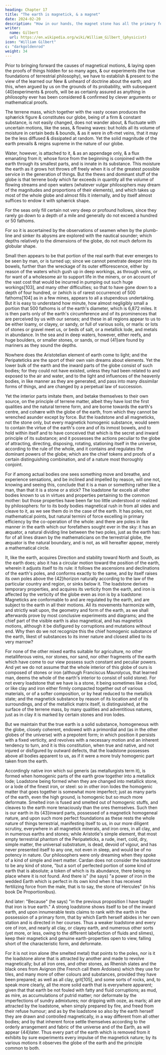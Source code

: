 ```yaml
---
heading: Chapter 17
title: "The earth is magnetick, & a magnet"
date: 2024-02-20
description: "How in our hands, the magnet stone has all the primary forces of the earth, while the earth by the same powers remains constant in a fixed direction in the universe."
writer:
  name: Gilbert
  url: https://en.wikipedia.org/wiki/William_Gilbert_(physicist)
icon: "William Gilbert"
c: "darkgoldenrod"
weight: 34
---
```



Prior to bringing forward the causes of magnetical motions, & laying open the proofs of things hidden for so many ages, & our experiments (the true foundations of terrestrial philosophy), we have to establish & present to the view of the learned our New & unheard of doctrine about the earth; and this, when argued by us on the grounds of its probability, with subsequent {40}experiments & proofs, will be as certainly assured as anything in philosophy ever has been considered & confirmed by clever arguments or mathematical proofs. 

The terrene mass, which together with the vasty ocean produces the sphærick figure & constitutes our globe, being of a firm & constant substance, is not easily changed, does not wander about, & fluctuate with uncertain motions, like the seas, & flowing waves: but holds all its volume of moisture in certain beds & bounds, & as it were in oft-met veins, that it may be the less diffused & dissipated at random. Yet the solid magnitude of the earth prevails & reigns supreme in the nature of our globe. 

Water, however, is attached to it, & as an appendage only, & a flux emanating from it; whose force from the beginning is conjoined with the earth through its smallest parts, and is innate in its substance. This moisture the earth as it grows hot throws off freely when it is of the greatest possible service in the generation of things. But the thews and dominant stuff of the globe is that terrene body which far exceeds in quantity all the volume of flowing streams and open waters (whatever vulgar philosophers may dream of the magnitudes and proportions of their elements), and which takes up most of the whole globe and almost fills it internally, and by itself almost suffices to endow it with sphærick shape. 

For the seas only fill certain not very deep or profound hollows, since they rarely go down to a depth of a mile and generally do not exceed a hundred or 50 fathoms. 

For so it is ascertained by the observations of seamen when by the plumb-line and sinker its abysms are explored with the nautical sounder; which depths relatively to the dimensions of the globe, do not much deform its globular shape. 

Small then appears to be that portion of the real earth that ever emerges to be seen by man, or is turned up; since we cannot penetrate deeper into its bowels, further than the wreckage of its outer efflorescence, either by reason of the waters which gush up in deep workings, as through veins, or for want of a wholesome air to support life in the miners, or on account of the vast cost that would be incurred in pumping out such huge workings[103], and many other difficulties; so that to have gone down to a depth of four hundred, or (which is of rarest occurrence) of 500 fathoms[104] as in a few mines, appears to all a stupendous undertaking. But it is easy to understand how minute, how almost negligibly small a portion that 500 fathoms is of the earth's diameter, which is 6,872 miles. It is then parts only of the earth's circumference and of its prominences that are perceived by us with our senses; and these in all regions appear to us to be either loamy, or clayey, or sandy, or full of various soils, or marls: or lots of stones or gravel meet us, or beds of salt, or a metallick lode, and metals in abundance. In the sea and in deep waters, however, either reefs, and huge boulders, or smaller stones, or sands, or mud {41}are found by mariners as they sound the depths. 

Nowhere does the Aristotelian element of earth come to light; and the Peripateticks are the sport of their own vain dreams about elements. Yet the lower bulk of the earth and the inward parts of the globe consist of such bodies; for they could not have existed, unless they had been related to and exposed to the air and water, and to the light and influences of the heavenly bodies, in like manner as they are generated, and pass into many dissimilar forms of things, and are changed by a perpetual law of succession. 

Yet the interior parts imitate them, and betake themselves to their own source, on the principle of terrene matter, albeit they have lost the first qualities and the natural terrene form, and are borne towards the earth's centre, and cohære with the globe of the earth, from which they cannot be wrenched asunder except by force. But the loadstone and all magneticks, not the stone only, but every magnetick homogenic substance, would seem to contain the virtue of the earth's core and of its inmost bowels, and to hold within itself and to have conceived that which is the secret and inward principle of its substance; and it possesses the actions peculiar to the globe of attracting, directing, disposing, rotating, stationing itself in the universe, according to the rule of the whole, and it contains and regulates the dominant powers of the globe; which are the chief tokens and proofs of a certain distinguishing combination, and of a nature most thoroughly conjoint. 

For if among actual bodies one sees something move and breathe, and experience sensations, and be inclined and impelled by reason, will one not, knowing and seeing this, conclude that it is a man or something rather like a man, than that it is a stone or a stick? The loadstone far excels all other bodies known to us in virtues and properties pertaining to the common mother: but those properties have been far too little understood or realized by philosophers: for to its body bodies magnetical rush in from all sides and cleave to it, as we see them do in the case of the earth. It has poles, not mathematical points, but natural termini of force excelling in primary efficiency by the co-operation of the whole: and there are poles in like manner in the earth which our forefathers sought ever in the sky: it has an æquator, a natural dividing line between the two poles, just as the earth has: for of all lines drawn by the mathematicians on the terrestrial globe, the æquator is the natural boundary, and is not, as will hereafter appear, merely a mathematical circle.

It, like the earth, acquires Direction and stability toward North and South, as the earth does; also it has a circular motion toward the position of the earth, wherein it adjusts itself to its rule: it follows the ascensions and declinations of the earth's poles, and conforms exactly to the same, and by itself raises its own poles above the {42}horizon naturally according to the law of the particular country and region, or sinks below it. The loadstone derives temporary properties, and acquires its verticity from the earth, and iron is affected by the verticity of the globe even as iron is by a loadstone: Magneticks are conformable to and are regulated by the earth, and are subject to the earth in all their motions. All its movements harmonize with, and strictly wait upon, the geometry and form of the earth, as we shall afterwards prove by most conclusive experiments and diagrams; and the chief part of the visible earth is also magnetical, and has magnetick motions, although it be disfigured by corruptions and mutations without end. Why then do we not recognize this the chief homogenic substance of the earth, likest of substances to its inner nature and closest allied to its very marrow?

For none of the other mixed earths suitable for agriculture, no other metalliferous veins, nor stones, nor sand, nor other fragments of the earth which have come to our view possess such constant and peculiar powers. And yet we do not assume that the whole interior of this globe of ours is composed of stones or iron (although Franciscus Maurolycus, that learned man, deems the whole of the earth's interior to consist of solid stone). For not every loadstone that we have is a stone, it being sometimes like a clod, or like clay and iron either firmly compacted together out of various materials, or of a softer composition, or by heat reduced to the metallick state; and the magnetick substance by reason of its location and of its surroundings, and of the metallick matrix itself, is distinguished, at the surface of the terrene mass, by many qualities and adventitious natures, just as in clay it is marked by certain stones and iron lodes. 

But we maintain that the true earth is a solid substance, homogeneous with the globe, closely coherent, endowed with a primordial and (as in the other globes of the universe) with a prepotent form; in which position it persists with a fixed verticity, and revolves with a necessary motion and an inherent tendency to turn, and it is this constitution, when true and native, and not injured or disfigured by outward defects, that the loadstone possesses above all bodies apparent to us, as if it were a more truly homogenic part taken from the earth. 

Accordingly native iron which sui generis (as metallurgists term it), is formed when homogenic parts of the earth grow together into a metallick lode; Loadstone being formed when they are changed into metallick stone, or a lode of the finest iron, or steel: so in other iron lodes the homogenic matter that goes together is somewhat more imperfect; just as many parts of the earth, even the high ground, is homogenic but so much more deformate. Smelted iron is fused and smelted out of homogenic stuffs, and cleaves to the earth more tenaciously than the ores themselves. Such then is our earth in its {43}inward parts, possessed of a magnetick homogeneal nature, and upon such more perfect foundations as these rests the whole nature of things terrestrial, manifesting itself to us, in our more diligent scrutiny, everywhere in all magnetick minerals, and iron ores, in all clay, and in numerous earths and stones; while Aristotle's simple element, that most empty terrestrial phantom of the Peripateticks, a rude, inert, cold, dry, simple matter, the universal substratum, is dead, devoid of vigour, and has never presented itself to any one, not even in sleep, and would be of no potency in nature. Our philosophers were only dreaming when they spoke of a kind of simple and inert matter. Cardan does not consider the loadstone to be any kind of stone, "but a sort of perfected portion of some kind of earth that is absolute; a token of which is its abundance, there being no place where it is not found. And there is" (he says) "a power of iron in the wedded Earth which is perfect in its own kind when it has received fertilizing force from the male, that is to say, the stone of Hercules" (in his book De Proportionibus). 

And later: "Because" (he says) "in the previous proposition I have taught that iron is true earth." A strong loadstone shows itself to be of the inward earth, and upon innumerable tests claims to rank with the earth in the possession of a primary form, that by which Earth herself abides in her own station and is directed in her courses. Thus a weaker loadstone and every ore of iron, and nearly all clay, or clayey earth, and numerous other sorts (yet more, or less, owing to the different labefaction of fluids and slimes), keep their magnetick and genuine earth-properties open to view, falling short of the characteristic form, and deformate.

For it is not iron alone (the smelted metal) that points to the poles, nor is it the loadstone alone that is attracted by another and made to revolve magnetically; but all iron ores, and other stones, as Rhenish slates and the black ones from Avignon (the French call them Ardoises) which they use for tiles, and many more of other colours and substances, provided they have been prepared; as well as all clay, grit[105], and some sorts of rocks, and, to speak more clearly, all the more solid earth that is everywhere apparent; given that that earth be not fouled with fatty and fluid corruptions; as mud, as mire, as accumulations of putrid matter; nor deformate by the imperfections of sundry admixtures; nor dripping with ooze, as marls; all are attracted by the loadstone, when simply prepared by fire, and freed from their refuse humour; and as by the loadstone so also by the earth herself they are drawn and controlled magnetically, in a way different from all other bodies; and by that inherent force settle themselves according to the orderly arrangement and fabric of the universe and of the Earth, as will appear {44}later. Thus every part of the earth which is removed from it exhibits by sure experiments every impulse of the magnetick nature; by its various motions it observes the globe of the earth and the principle common to both.
